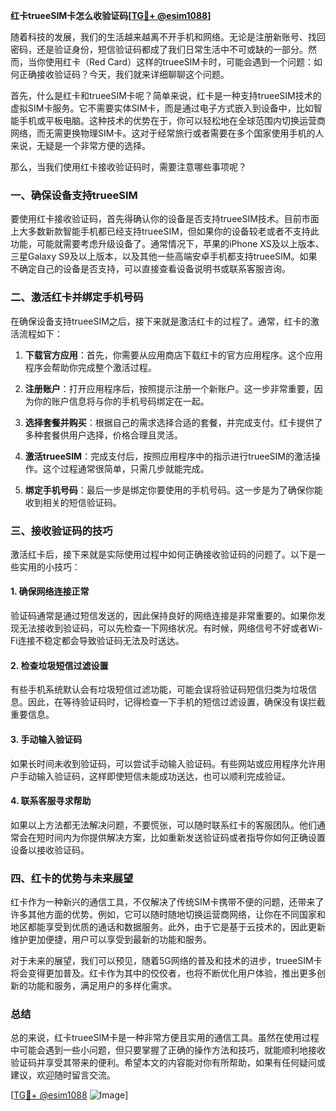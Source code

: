 **红卡trueeSIM卡怎么收验证码[[TG💪+ @esim1088](https://t.me/s/esim1088)]**

随着科技的发展，我们的生活越来越离不开手机和网络。无论是注册新账号、找回密码，还是验证身份，短信验证码都成了我们日常生活中不可或缺的一部分。然而，当你使用红卡（Red Card）这样的trueeSIM卡时，可能会遇到一个问题：如何正确接收验证码？今天，我们就来详细聊聊这个问题。

首先，什么是红卡和trueeSIM卡呢？简单来说，红卡是一种支持trueeSIM技术的虚拟SIM卡服务。它不需要实体SIM卡，而是通过电子方式嵌入到设备中，比如智能手机或平板电脑。这种技术的优势在于，你可以轻松地在全球范围内切换运营商网络，而无需更换物理SIM卡。这对于经常旅行或者需要在多个国家使用手机的人来说，无疑是一个非常方便的选择。

那么，当我们使用红卡接收验证码时，需要注意哪些事项呢？

### 一、确保设备支持trueeSIM

要使用红卡接收验证码，首先得确认你的设备是否支持trueeSIM技术。目前市面上大多数新款智能手机都已经支持trueeSIM，但如果你的设备较老或者不支持此功能，可能就需要考虑升级设备了。通常情况下，苹果的iPhone XS及以上版本、三星Galaxy S9及以上版本，以及其他一些高端安卓手机都支持trueeSIM。如果不确定自己的设备是否支持，可以直接查看设备说明书或联系客服咨询。

### 二、激活红卡并绑定手机号码

在确保设备支持trueeSIM之后，接下来就是激活红卡的过程了。通常，红卡的激活流程如下：

1. **下载官方应用**：首先，你需要从应用商店下载红卡的官方应用程序。这个应用程序会帮助你完成整个激活过程。
   
2. **注册账户**：打开应用程序后，按照提示注册一个新账户。这一步非常重要，因为你的账户信息将与你的手机号码绑定在一起。

3. **选择套餐并购买**：根据自己的需求选择合适的套餐，并完成支付。红卡提供了多种套餐供用户选择，价格合理且灵活。

4. **激活trueeSIM**：完成支付后，按照应用程序中的指示进行trueeSIM的激活操作。这个过程通常很简单，只需几步就能完成。

5. **绑定手机号码**：最后一步是绑定你要使用的手机号码。这一步是为了确保你能收到相关的短信验证码。

### 三、接收验证码的技巧

激活红卡后，接下来就是实际使用过程中如何正确接收验证码的问题了。以下是一些实用的小技巧：

#### 1. 确保网络连接正常

验证码通常是通过短信发送的，因此保持良好的网络连接是非常重要的。如果你发现无法接收到验证码，可以先检查一下网络状况。有时候，网络信号不好或者Wi-Fi连接不稳定都会导致验证码无法及时送达。

#### 2. 检查垃圾短信过滤设置

有些手机系统默认会有垃圾短信过滤功能，可能会误将验证码短信归类为垃圾信息。因此，在等待验证码时，记得检查一下手机的短信过滤设置，确保没有误拦截重要信息。

#### 3. 手动输入验证码

如果长时间未收到验证码，可以尝试手动输入验证码。有些网站或应用程序允许用户手动输入验证码，这样即使短信未能成功送达，也可以顺利完成验证。

#### 4. 联系客服寻求帮助

如果以上方法都无法解决问题，不要慌张，可以随时联系红卡的客服团队。他们通常会在短时间内为你提供解决方案，比如重新发送验证码或者指导你如何正确设置设备以接收验证码。

### 四、红卡的优势与未来展望

红卡作为一种新兴的通信工具，不仅解决了传统SIM卡携带不便的问题，还带来了许多其他方面的优势。例如，它可以随时随地切换运营商网络，让你在不同国家和地区都能享受到优质的通话和数据服务。此外，由于它是基于云技术的，因此更新维护更加便捷，用户可以享受到最新的功能和服务。

对于未来的展望，我们可以预见，随着5G网络的普及和技术的进步，trueeSIM卡将会变得更加普及。红卡作为其中的佼佼者，也将不断优化用户体验，推出更多创新的功能和服务，满足用户的多样化需求。

### 总结

总的来说，红卡trueeSIM卡是一种非常方便且实用的通信工具。虽然在使用过程中可能会遇到一些小问题，但只要掌握了正确的操作方法和技巧，就能顺利地接收验证码并享受其带来的便利。希望本文的内容能对你有所帮助，如果有任何疑问或建议，欢迎随时留言交流。

[[TG💪+ @esim1088](https://t.me/s/esim1088) ![Image](https://i.postimg.cc/4NQfJmqS/Snipaste-2025-05-13-00-14-12.png)]